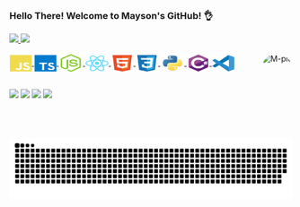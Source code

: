 ### Hello There! Welcome to Mayson's GitHub! 👌

<div>
  <a href="https://github.com/M4Y50N">
    
  <img height="200" src="https://github-readme-stats.vercel.app/api?username=M4Y50N&show_icons=true&theme=material-palenight&include_all_commits=true&count_private=true&hide_rank=true"/>
  <img height="200" src="https://github-readme-stats.vercel.app/api/top-langs/?username=M4Y50N&layout=compact&langs_count=7&theme=material-palenight"/>
</div>
<div style="display: inline_block"><br>
  <img align="center" alt="M-Js" height="30" width="40" src="https://raw.githubusercontent.com/devicons/devicon/master/icons/javascript/javascript-plain.svg">
  <img align="center" alt="M-Ts" height="30" width="40" src="https://raw.githubusercontent.com/devicons/devicon/master/icons/typescript/typescript-plain.svg">
  <img align="center" alt="M-Node" height="33" width="43" src="https://github.com/devicons/devicon/blob/master/icons/nodejs/nodejs-original.svg">
  <img align="center" alt="M-React" height="32" width="42" src="https://raw.githubusercontent.com/devicons/devicon/master/icons/react/react-original.svg">
  <img align="center" alt="M-HTML" height="30" width="40" src="https://raw.githubusercontent.com/devicons/devicon/master/icons/html5/html5-original.svg">
  <img align="center" alt="M-CSS" height="30" width="40" src="https://raw.githubusercontent.com/devicons/devicon/master/icons/css3/css3-original.svg">
  <img align="center" alt="M-Python" height="33" width="43" src="https://raw.githubusercontent.com/devicons/devicon/master/icons/python/python-original.svg">
  <img align="center" alt="M-Csharp" height="31" width="41" src="https://github.com/devicons/devicon/blob/master/icons/csharp/csharp-original.svg">
  <img align="center" alt="M-Vscode" height="30" width="40" src="https://github.com/devicons/devicon/blob/master/icons/vscode/vscode-original.svg">
  <img align="right" alt="M-pic" height="150" style="border-radius:50px;" src="https://cdn.discordapp.com/attachments/447102571262246916/963202372870484038/picasion.com_ca7e816ab8ed67fbd320264ca30ca9df.gif">
</div>
  
  ##
 
<div> 
  <a href="https://www.instagram.com/mayson_re" target="_blank"><img src="https://img.shields.io/badge/-Instagram-%23E4405F?style=for-the-badge&logo=instagram&logoColor=white" target="_blank"></a>
  <a href = "mailto:contatopethersonreis@gmail.com"><img src="https://img.shields.io/badge/-Gmail-%23333?style=for-the-badge&logo=gmail&logoColor=white" target="_blank"></a>
  <a href="https://www.linkedin.com/in/mayson-petherson-3722321ba/" target="_blank"><img src="https://img.shields.io/badge/-LinkedIn-%230077B5?style=for-the-badge&logo=linkedin&logoColor=white" target="_blank"></a> 
  
  <a href="https://github.com/M4Y50N/">
    <img src="https://komarev.com/ghpvc/?username=M4Y50N&style=for-the-badge">
  </a>
  
  ![Snake animation](https://github.com/m4y50n/m4y50n/blob/output/github-contribution-grid-snake.svg)  

</div>
  
  
